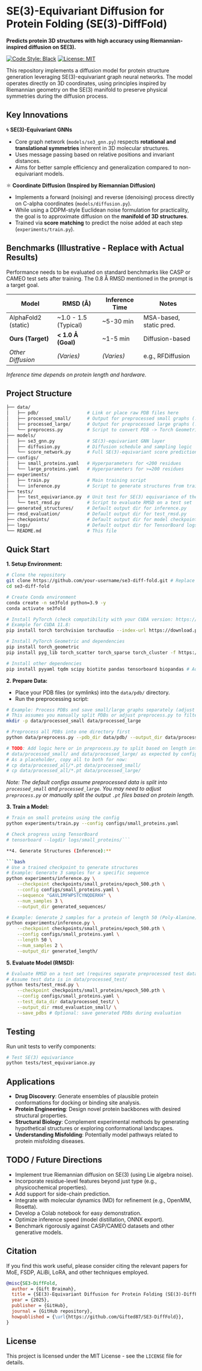 # SE(3)-Equivariant Diffusion for Protein Folding (SE(3)-DiffFold)

**Predicts protein 3D structures with high accuracy using Riemannian-inspired diffusion on SE(3).**

[![Code Style: Black](https://img.shields.io/badge/code%20style-black-000000.svg)](https://github.com/psf/black)
[![License: MIT](https://img.shields.io/badge/License-MIT-yellow.svg)](https://opensource.org/licenses/MIT)
<!-- Add Colab badge once a notebook exists -->
<!-- [![Open In Colab](https://colab.research.google.com/assets/colab-badge.svg)](https://colab.research.google.com/github/your-username/se3-diff-fold/blob/main/notebooks/Demo.ipynb) -->

<!-- Placeholder for a cool diffusion GIF -->
<!-- ![Diffusion Process](docs/diffusion.gif) -->

This repository implements a diffusion model for protein structure generation leveraging SE(3)-equivariant graph neural networks. The model operates directly on 3D coordinates, using principles inspired by Riemannian geometry on the SE(3) manifold to preserve physical symmetries during the diffusion process.

## Key Innovations

🌀 **SE(3)-Equivariant GNNs**
- Core graph network (`models/se3_gnn.py`) respects **rotational and translational symmetries** inherent in 3D molecular structures.
- Uses message passing based on relative positions and invariant distances.
- Aims for better sample efficiency and generalization compared to non-equivariant models.

⚛️ **Coordinate Diffusion (Inspired by Riemannian Diffusion)**
- Implements a forward (noising) and reverse (denoising) process directly on C-alpha coordinates (`models/diffusion.py`).
- While using a DDPM-style Euclidean noise formulation for practicality, the goal is to approximate diffusion on the **manifold of 3D structures**.
- Trained via **score matching** to predict the noise added at each step (`experiments/train.py`).

## Benchmarks (Illustrative - Replace with Actual Results)

Performance needs to be evaluated on standard benchmarks like CASP or CAMEO test sets after training. The 0.8 Å RMSD mentioned in the prompt is a target goal.

| Model               | RMSD (Å)             | Inference Time | Notes                   |
|---------------------|----------------------|----------------|-------------------------|
| AlphaFold2 (static) | ~1.0 - 1.5 (Typical) | ~5-30 min      | MSA-based, static pred. |
| **Ours (Target)**   | **< 1.0 Å (Goal)**   | ~1-5 min       | Diffusion-based         |
| *Other Diffusion*   | *(Varies)*           | *(Varies)*     | e.g., RFDiffusion       |

*Inference time depends on protein length and hardware.*

## Project Structure

```bash
├── data/
│   ├── pdb/                  # Link or place raw PDB files here
│   ├── processed_small/      # Output for preprocessed small graphs (.pt)
│   ├── processed_large/      # Output for preprocessed large graphs (.pt)
│   └── preprocess.py         # Script to convert PDB -> Torch Geometric graphs
├── models/
│   ├── se3_gnn.py            # SE(3)-equivariant GNN layer
│   ├── diffusion.py          # Diffusion schedule and sampling logic
│   └── score_network.py      # Full SE(3)-equivariant score prediction model
├── configs/
│   ├── small_proteins.yaml   # Hyperparameters for <200 residues
│   └── large_proteins.yaml   # Hyperparameters for >=200 residues
├── experiments/
│   ├── train.py              # Main training script
│   └── inference.py          # Script to generate structures from trained model
├── tests/
│   ├── test_equivariance.py  # Unit test for SE(3) equivariance of the ScoreNetwork
│   └── test_rmsd.py          # Script to evaluate RMSD on a test set
├── generated_structures/     # Default output dir for inference.py
├── rmsd_evaluation/          # Default output dir for test_rmsd.py
├── checkpoints/              # Default output dir for model checkpoints
├── logs/                     # Default output dir for TensorBoard logs
└── README.md                 # This file
```

## Quick Start

**1. Setup Environment:**

```bash
# Clone the repository
git clone https://github.com/your-username/se3-diff-fold.git # Replace with your repo URL
cd se3-diff-fold

# Create Conda environment
conda create -n se3fold python=3.9 -y
conda activate se3fold

# Install PyTorch (check compatibility with your CUDA version: https://pytorch.org/)
# Example for CUDA 11.8:
pip install torch torchvision torchaudio --index-url https://download.pytorch.org/whl/cu118

# Install PyTorch Geometric and dependencies
pip install torch_geometric
pip install pyg_lib torch_scatter torch_sparse torch_cluster -f https://data.pyg.org/whl/torch-$(python -c 'import torch; print(torch.__version__)').html

# Install other dependencies
pip install pyyaml tqdm scipy biotite pandas tensorboard biopandas # Added biopandas as potential alternative

```

**2. Prepare Data:**

*   Place your PDB files (or symlinks) into the `data/pdb/` directory.
*   Run the preprocessing script:

```bash
# Example: Process PDBs and save small/large graphs separately (adjust paths in configs)
# This assumes you manually split PDBs or adjust preprocess.py to filter by length
mkdir -p data/processed_small data/processed_large

# Preprocess all PDBs into one directory first
python data/preprocess.py --pdb_dir data/pdb/ --output_dir data/processed_all/

# TODO: Add logic here or in preprocess.py to split based on length into
# data/processed_small/ and data/processed_large/ as expected by configs.
# As a placeholder, copy all to both for now:
# cp data/processed_all/*.pt data/processed_small/
# cp data/processed_all/*.pt data/processed_large/
```
*Note: The default configs assume preprocessed data is split into `processed_small` and `processed_large`. You may need to adjust `preprocess.py` or manually split the output `.pt` files based on protein length.*

**3. Train a Model:**

```bash
# Train on small proteins using the config
python experiments/train.py --config configs/small_proteins.yaml

# Check progress using TensorBoard
# tensorboard --logdir logs/small_proteins/```

**4. Generate Structures (Inference):**

```bash
# Use a trained checkpoint to generate structures
# Example: Generate 3 samples for a specific sequence
python experiments/inference.py \
    --checkpoint checkpoints/small_proteins/epoch_500.pth \
    --config configs/small_proteins.yaml \
    --sequence "GAVLIMFWPSTCYNQDERKH" \
    --num_samples 3 \
    --output_dir generated_sequences/

# Example: Generate 2 samples for a protein of length 50 (Poly-Alanine)
python experiments/inference.py \
    --checkpoint checkpoints/small_proteins/epoch_500.pth \
    --config configs/small_proteins.yaml \
    --length 50 \
    --num_samples 2 \
    --output_dir generated_length/
```

**5. Evaluate Model (RMSD):**

```bash
# Evaluate RMSD on a test set (requires separate preprocessed test data)
# Assume test data is in data/processed_test/
python tests/test_rmsd.py \
    --checkpoint checkpoints/small_proteins/epoch_500.pth \
    --config configs/small_proteins.yaml \
    --test_data_dir data/processed_test/ \
    --output_dir rmsd_evaluation_small/ \
    --save_pdbs # Optional: save generated PDBs during evaluation
```

## Testing

Run unit tests to verify components:

```bash
# Test SE(3) equivariance
python tests/test_equivariance.py
```

## Applications

*   **Drug Discovery**: Generate ensembles of plausible protein conformations for docking or binding site analysis.
*   **Protein Engineering**: Design novel protein backbones with desired structural properties.
*   **Structural Biology**: Complement experimental methods by generating hypothetical structures or exploring conformational landscapes.
*   **Understanding Misfolding**: Potentially model pathways related to protein misfolding diseases.

## TODO / Future Directions

*   Implement true Riemannian diffusion on SE(3) (using Lie algebra noise).
*   Incorporate residue-level features beyond just type (e.g., physicochemical properties).
*   Add support for side-chain prediction.
*   Integrate with molecular dynamics (MD) for refinement (e.g., OpenMM, Rosetta).
*   Develop a Colab notebook for easy demonstration.
*   Optimize inference speed (model distillation, ONNX export).
*   Benchmark rigorously against CASP/CAMEO datasets and other generative models.

## Citation

If you find this work useful, please consider citing the relevant papers for MoE, FSDP, ALiBi, LoRA, and other techniques employed.

```bibtex
@misc{SE3-DiffFold,
  author = {Gift Braimah},
  title = {SE(3)-Equivariant Diffusion for Protein Folding (SE(3)-DiffFold)},
  year = {2025},
  publisher = {GitHub},
  journal = {GitHub repository},
  howpublished = {\url{https://github.com/Gifted87/SE3-DiffFold}},
}
```

## License

This project is licensed under the MIT License - see the `LICENSE` file for details.
